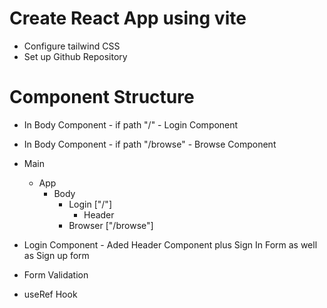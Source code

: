 # Create React App using vite
- Configure tailwind CSS
- Set up Github Repository

# Component Structure 
- In Body Component - if path "/" - Login Component
- In Body Component - if path "/browse" - Browse Component
- Main
  - App
     - Body
        - Login ["/"]
           - Header 
        - Browser ["/browse"]


- Login Component - Aded Header Component plus Sign In Form as well as Sign up form
- Form Validation
- useRef Hook